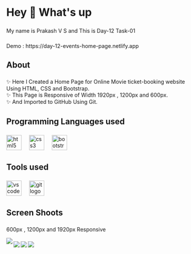 <h1 align="left">Hey 👋 What's up</h1>

###

<p align="left">My name is Prakash V S and This is Day-12 Task-01</p>

###

 <p align="1eft">Demo : https://day-12-events-home-page.netlify.app</p> 

###

<h2 align="left">About</h2>

###

<p align="left">✨ Here I Created a Home Page for Online Movie ticket-booking website Using HTML, CSS and Bootstrap.<br>✨ This Page is Responsive of Width 1920px , 1200px and 600px.<br>✨ And Imported to GitHub Using Git.</p>

###

<h2 align="left">Programming Languages used</h2>

###

<div align="left">
  <img src="https://cdn.jsdelivr.net/gh/devicons/devicon/icons/html5/html5-original.svg" height="40" alt="html5 logo"  />
  <img width="12" />
  <img src="https://cdn.jsdelivr.net/gh/devicons/devicon/icons/css3/css3-original.svg" height="40" alt="css3 logo"  />
  <img width="12" />
  <img src="https://cdn.jsdelivr.net/gh/devicons/devicon/icons/bootstrap/bootstrap-original.svg" height="40" alt="bootstrap logo"  />
</div>

###

<h2 align="left">Tools used</h2>

###

<div align="left">
  <img src="https://cdn.jsdelivr.net/gh/devicons/devicon/icons/vscode/vscode-original.svg" height="40" alt="vscode logo"  />
  <img width="12" />
  <img src="https://cdn.jsdelivr.net/gh/devicons/devicon/icons/git/git-original.svg" height="40" alt="git logo"  />
</div>

###

<h2 align="left">Screen Shoots</h2>

###
<p>600px , 1200px and 1920px Responsive</p>
<img align="left" src="https://github.com/Prakash-V-S/color-Swapper/assets/141955456/02a69064-4ccf-4257-9014-b92f16fdddec"  />

###

<img align="left" src="https://github.com/Prakash-V-S/color-Swapper/assets/141955456/04195627-fb56-4bc8-b0ba-d4cad41053a3"  />

<img align="left" src="https://github.com/Prakash-V-S/day-12-events-home-page/assets/141955456/541ed41d-8943-4149-ac22-567e2add2899"  />

<img align="left" src="https://github.com/Prakash-V-S/color-Swapper/assets/141955456/6f3590a9-b8c7-4c93-8efb-a5c84d574809"  />



###
